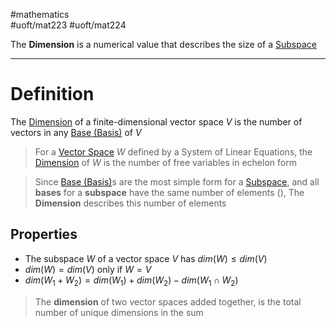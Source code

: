 #mathematics  
#uoft/mat223 #uoft/mat224 

The **Dimension** is a numerical value that describes the size of a [Subspace](Subspace.md) 

---
# Definition

The [Dimension](.md) of a finite-dimensional vector space $V$ is the number of vectors in any [Base (Basis)](Base%20(Basis).md) of $V$ 

>For a [Vector Space](../MAT224%20Notes/Vector%20Space.md) $W$ defined by a System of Linear Equations, the [Dimension](.md) of $W$ is the number of free variables in echelon form

>Since [Base (Basis)](Base%20(Basis).md)s are the most simple form for a [Subspace](Subspace.md), and all **bases** for a **subspace** have the same number of elements ([](Base%20(Basis).md#^7d8441)), The **Dimension** describes this number of elements

## Properties
- The subspace $W$ of a vector space $V$ has $dim(W) \leq dim(V)$
- $dim(W) = dim(V)$ only if $W=V$
- $dim(W_{1}+W_{2})=dim(W_{1})+dim(W_{2})-dim(W_{1}\cap W_{2})$
>The **dimension** of two vector spaces added together, is the total number of unique dimensions in the sum
